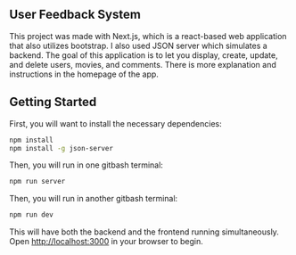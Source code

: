 ## User Feedback System

This project was made with Next.js, which is a react-based web application that also utilizes bootstrap. I also used JSON server which simulates a backend. The goal of this application is to let you display, create, update, and delete users, movies, and comments. There is more explanation and instructions in the homepage of the app.

## Getting Started

First, you will want to install the necessary dependencies:

```bash
npm install
npm install -g json-server
```
Then, you will run in one gitbash terminal:
```bash
npm run server
```
Then, you will run in another gitbash terminal:
```bash
npm run dev
```
This will have both the backend and the frontend running simultaneously. Open [http://localhost:3000](http://localhost:3000) in your browser to begin.
